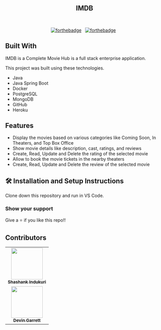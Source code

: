 <h2 align="center">
  IMDB<br/>
</h2>

<br/>

<center>

[![forthebadge](https://forthebadge.com/images/badges/built-with-love.svg)](https://forthebadge.com) &nbsp;
[![forthebadge](https://forthebadge.com/images/badges/made-with-java.svg)](https://forthebadge.com) &nbsp;

</center>

## Built With

IMDB is a Complete Movie Hub is a full stack enterprise application.<br/>

This project was built using these technologies.

- Java
- Java Spring Boot
- Docker
- PostgreSQL
- MongoDB
- GitHub
- Heroku

## Features

- Display the movies based on various categories like Coming Soon, In Theaters, and Top Box Office
- Show movie details like description, cast, ratings, and reviews
- Create, Read, Update and Delete the rating of the selected movie
- Allow to book the movie tickets in the nearby theaters
- Create, Read, Update and Delete the review of the selected movie

## 🛠 Installation and Setup Instructions

Clone down this repository and run in VS Code.

### Show your support

Give a ⭐ if you like this repo!!

## Contributors

<table>
  <tr>
    <td align="center"><a href="https://www.linkedin.com/in/shashank-indukuri/"><img src="https://avatars.githubusercontent.com/u/65766473?v=4?s=100" width="100px;" alt=""/><br /><sub><b>Shashank Indukuri</b></sub></a><br /></td>
  </tr>
  <tr>
    <td align="center"><a href="https://www.linkedin.com/in/devin-garrett-06a26b146/"><img src="https://avatars.githubusercontent.com/u/24257423?v=4" width="100px;" alt=""/><br /><sub><b>Devin Garrett</b></sub></a><br /></td>
  </tr>  
</table>
